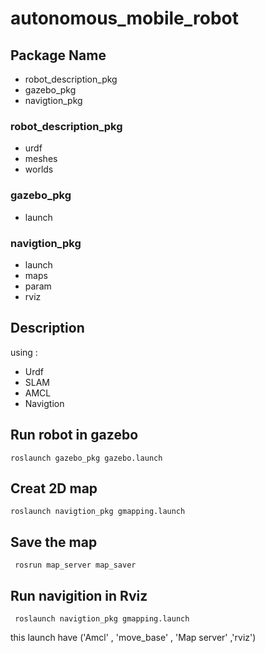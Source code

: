 # autonomous_mobile_robot



## Package Name
- robot_description_pkg
- gazebo_pkg
- navigtion_pkg

### robot_description_pkg
- urdf 
- meshes
- worlds

### gazebo_pkg
- launch 


### navigtion_pkg
- launch   
- maps
- param
- rviz


## Description
using :
- Urdf
- SLAM
- AMCL 
- Navigtion 


## Run robot in gazebo
```
roslaunch gazebo_pkg gazebo.launch 
```

## Creat 2D map
```
roslaunch navigtion_pkg gmapping.launch
```

## Save the map
```
 rosrun map_server map_saver 
```
## Run navigition in Rviz
```
 roslaunch navigtion_pkg gmapping.launch 
```
this launch have ('Amcl' , 'move_base' , 'Map server' ,'rviz')

